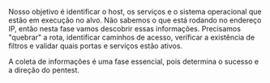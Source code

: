 Nosso objetivo é identificar o host, os serviços e o sistema operacional que estão em execução no alvo. Não sabemos o que está rodando no endereço IP, então nesta fase vamos descobrir essas informações. Precisamos "quebrar" a rota, identificar caminhos de acesso, verificar a existência de filtros e validar quais portas e serviços estão ativos.

A coleta de informações é uma fase essencial, pois determina o sucesso e a direção do pentest.